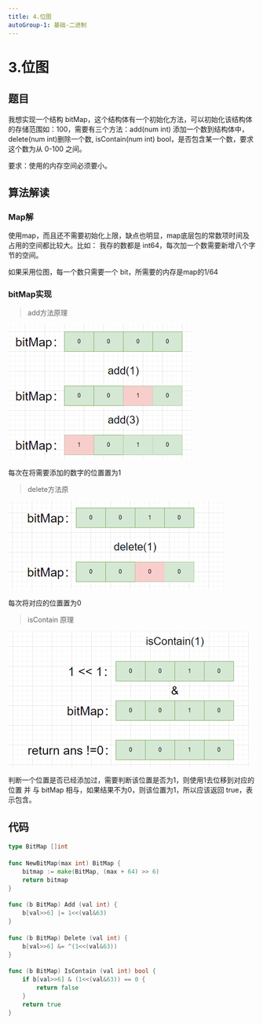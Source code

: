 ```yaml
---
title: 4.位图
autoGroup-1: 基础-二进制
---
```


# 3.位图

## 题目

我想实现一个结构 bitMap，这个结构体有一个初始化方法，可以初始化该结构体的存储范围如：100，需要有三个方法：add(num int) 添加一个数到结构体中，delete(num int)删除一个数, isContain(num int) bool，是否包含某一个数，要求这个数为从 0-100 之间。

要求：使用的内存空间必须要小。

## 算法解读

### Map解

使用map，而且还不需要初始化上限，缺点也明显，map底层包的常数项时间及占用的空间都比较大。比如：
我存的数都是 int64，每次加一个数需要新增八个字节的空间。

如果采用位图，每一个数只需要一个 bit，所需要的内存是map的1/64

### bitMap实现

> add方法原理

![image-20230322204401085](/3_bit_map.assets/image-20230322204401085.png)

每次在将需要添加的数字的位置置为1

> delete方法原

![image-20230322204430597](/3_bit_map.assets/image-20230322204430597.png)

每次将对应的位置置为0

> isContain 原理

![image-20230322212740765](/3_bit_map.assets/image-20230322212740765.png)

判断一个位置是否已经添加过，需要判断该位置是否为1，则使用1去位移到对应的位置 并 与 bitMap 相与，如果结果不为0，则该位置为1，所以应该返回 true，表示包含。

## 代码

```go
type BitMap []int

func NewBitMap(max int) BitMap {
	bitmap := make(BitMap, (max + 64) >> 6)
	return bitmap
}

func (b BitMap) Add (val int) {
	b[val>>6] |= 1<<(val&63)
}

func (b BitMap) Delete (val int) {
	b[val>>6] &= ^(1<<(val&63))
}

func (b BitMap) IsContain (val int) bool {
	if b[val>>6] & (1<<(val&63)) == 0 {
		return false
	}
	return true
}
```


